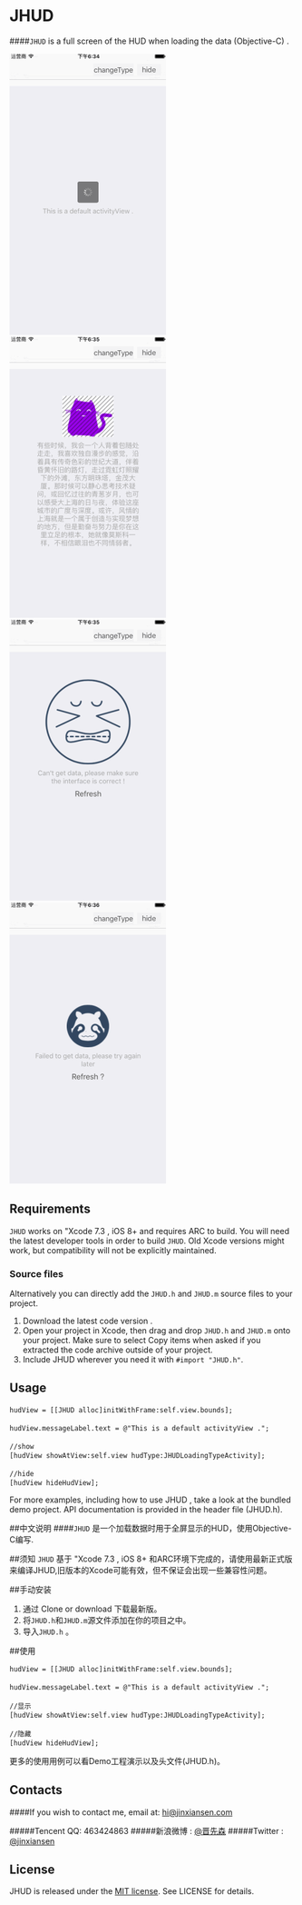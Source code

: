 # JHUD

####`JHUD` is a full screen of the HUD when loading the data (Objective-C) .


 ![](gif/01.gif) 
 ![](gif/02.gif)
 ![](gif/03.gif)
 ![](gif/04.gif)


## Requirements

`JHUD` works on "Xcode 7.3 , iOS 8+  and requires ARC to build. 
You will need the latest developer tools in order to build `JHUD`. Old Xcode versions might work, but compatibility will not be explicitly maintained.

### Source files

Alternatively you can directly add the `JHUD.h` and `JHUD.m` source files to your project.

1. Download the latest code version .
2. Open your project in Xcode, then drag and drop `JHUD.h` and `JHUD.m` onto your project. Make sure to select Copy items when asked if you extracted the code archive outside of your project.
3. Include JHUD wherever you need it with `#import "JHUD.h"`.



## Usage

```
hudView = [[JHUD alloc]initWithFrame:self.view.bounds];

hudView.messageLabel.text = @"This is a default activityView .";

//show
[hudView showAtView:self.view hudType:JHUDLoadingTypeActivity];

//hide 
[hudView hideHudView];

```

For more examples, including how to use JHUD , take a look at the bundled demo project. API documentation is provided in the header file (JHUD.h).


##中文说明
####`JHUD` 是一个加载数据时用于全屏显示的HUD，使用Objective-C编写.

##须知
`JHUD` 基于 "Xcode 7.3 , iOS 8+ 和ARC环境下完成的，请使用最新正式版来编译JHUD,旧版本的Xcode可能有效，但不保证会出现一些兼容性问题。

##手动安装
1. 通过 Clone or download 下载最新版。
2. 将`JHUD.h`和`JHUD.m`源文件添加在你的项目之中。
3. 导入`JHUD.h` 。

##使用

```
hudView = [[JHUD alloc]initWithFrame:self.view.bounds];

hudView.messageLabel.text = @"This is a default activityView .";

//显示
[hudView showAtView:self.view hudType:JHUDLoadingTypeActivity];

//隐藏 
[hudView hideHudView];

```

更多的使用用例可以看Demo工程演示以及头文件(JHUD.h)。


## Contacts

####If you wish to contact me, email at: hi@jinxiansen.com

#####Tencent QQ: 463424863
#####新浪微博 : [@晋先森](http://weibo.com/3205872327/)
#####Twitter : [@jinxiansen](https://twitter.com/jinxiansen)

## License

JHUD is released under the [MIT license](LICENSE). See LICENSE for details.